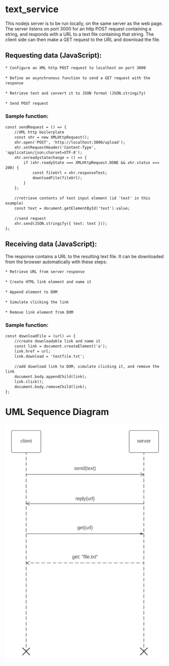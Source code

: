 # text_service

This nodejs server is to be run locally, on the same server as the web page.
The server listens on port 3000 for an http POST request containing a 
string, and responds with a URL to a text file containing that string. The 
client side can then make a GET request to the URL and download the file.

## Requesting data (JavaScript):

	* Configure an XML http POST request to localhost on port 3000
	
	* Define an asynchronous function to send a GET request with the response
	
	* Retrieve text and convert it to JSON format (JSON.stringify)
	
	* Send POST request 
	
### Sample function:
```
const sendRequest = () => {
	//XML http boilerplate
	const xhr = new XMLHttpRequest();
	xhr.open('POST', 'http://localhost:3000/upload');
	xhr.setRequestHeader('Content-Type', 'application/json;charset=UTF-8');
	xhr.onreadystatechange = () => {
		if (xhr.readyState === XMLHttpRequest.DONE && xhr.status === 200) {
			const fileUrl = xhr.responseText;
			downloadFile(fileUrl);
		}
	};
  
	//retrieve contents of text input element (id 'text' in this example)
	const text = document.getElementById('text').value;
  
	//send request
	xhr.send(JSON.stringify({ text: text }));
};
```

## Receiving data (JavaScript):

The response contains a URL to the resulting text file. It can be
downloaded from the browser automatically with these steps:

	* Retrieve URL from server response
	
	* Create HTML link element and name it
	
	* Append element to DOM
	
	* Simulate clicking the link
	
	* Remove link element from DOM
	

### Sample function:
```
const downloadFile = (url) => {
	//create downloadable link and name it
	const link = document.createElement('a');
	link.href = url;
	link.download = 'textfile.txt';
	
	//add download link to DOM, simulate clicking it, and remove the link
	document.body.appendChild(link);
	link.click();
	document.body.removeChild(link);
};
```
# UML Sequence Diagram
![UML diagram depicting client-server communication.](/assets/uml_diagram.png)
